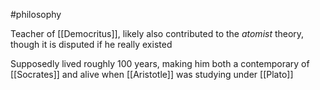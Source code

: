 #philosophy 

Teacher of [[Democritus]], likely also contributed to the *atomist* theory, though it is disputed if he really existed

Supposedly lived roughly 100 years, making him both a contemporary of [[Socrates]] and alive when [[Aristotle]] was studying under [[Plato]]